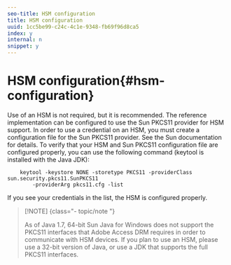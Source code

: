 ```yaml
---
seo-title: HSM configuration
title: HSM configuration
uuid: 1cc5be99-c24c-4c1e-9348-fb69f96d8ca5
index: y
internal: n
snippet: y
---
```


# HSM configuration{#hsm-configuration}

Use of an HSM is not required, but it is recommended. The reference implementation can be configured to use the Sun PKCS11 provider for HSM support. In order to use a credential on an HSM, you must create a configuration file for the Sun PKCS11 provider. See the Sun documentation for details. To verify that your HSM and Sun PKCS11 configuration file are configured properly, you can use the following command (keytool is installed with the Java JDK):

```
    keytool -keystore NONE -storetype PKCS11 -providerClass sun.security.pkcs11.SunPKCS11 
        -providerArg pkcs11.cfg -list
```

If you see your credentials in the list, the HSM is configured properly.

>[!NOTE] {class="- topic/note "}
>
>As of Java 1.7, 64-bit Sun Java for Windows does not support the PKCS11 interfaces that Adobe Access DRM requires in order to communicate with HSM devices. If you plan to use an HSM, please use a 32-bit version of Java, or use a JDK that supports the full PKCS11 interfaces.

